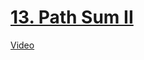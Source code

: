 # [13. Path Sum II](https://leetcode.com/problems/path-sum-ii/)

[Video](https://youtu.be/-mkM5FUaA5c)
